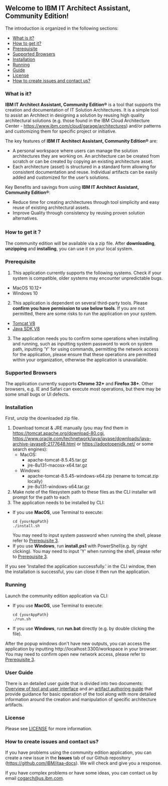 ## Welcome to IBM IT Architect Assistant, Community Edition!

The introduction is organized in the following sections:
- [What is it?](#what-is-it)  
- [How to get it?](#how-to-get-it) 
- [Prerequisite](#prerequisite)
- [Supported Browsers](#supported-browsers)  
- [Installation](#installation)
- [Running](#running)
- [Guide](#guide)
- [License](#license) 
- [How to create issues and contact us?](#how-to-create-issues-and-contact-us) 

### What is it?

**IBM IT Architect Assistant, Community Edition®** is a tool that supports the creation and documentation of IT  Solution Architectures. It is a simple tool to assist an Architect in designing a solution by reusing high quality architectural solutions (e.g. those found in the IBM Cloud Architecture Center - https://www.ibm.com/cloud/garage/architectures) and/or patterns and customizing them for specific project or initiative.

The key features of **IBM IT Architect Assistant, Community Edition®** are:
* A personal workspace where users can manage the solution architectures they are working on. An architecture can be created from scratch or can be created by copying an existing architecture asset.
* Each architecture (asset) is structured in a standard form allowing for consistent documentation and reuse. Individual artifacts can be easily added and customized for the user’s solutions.

Key Benefits and savings from using **IBM IT Architect Assistant, Community Edition®**:

* Reduce time for creating architectures through tool simplicity and easy reuse of existing architectural assets.
* Improve Quality through consistency by reusing proven solution alternatives.

### How to get it？

The community edition will be available via a zip file. After **downloading**, **unzipping** and **installing**, you can use it on your local system.

### Prerequisite

1. This application currently supports the following systems. Check if your system is compatible, older systems may encounter unpredictable bugs.
  - MacOS 10.12+
  - Windows 10
2. This application is dependent on several third-party tools. Please **confirm you have permission to use below tools**. If you are not permitted, there are some risks to run the application on your system.
  - [Tomcat V8](https://tomcat.apache.org/tomcat-8.5-doc/)
  - [Java SDK V8](https://www.oracle.com/technetwork/java/javase/downloads/jdk8-downloads-2133151.html)
3. The application needs you to confirm some operations when installing and running, such as inputting system password to work on system path, inputting 'Y' for using commands, permitting the network access for the application, please ensure that these operations are permitted within your organization, otherwise the application is unavailable.

### Supported Browsers

The application currently supports **Chrome 32+** and **Firefox 38+**. Other browsers, e.g. IE and Safari can execute most operations, but there may be some small bugs or UI defects.

### Installation

First, unzip the downloaded zip file.

1. Download tomcat & JRE manually  (you may find them in https://tomcat.apache.org/download-80.cgi, https://www.oracle.com/technetwork/java/javase/downloads/java-archive-javase8-2177648.html or https://adoptopenjdk.net/ or some search engines):
   * MacOS:
     - apache-tomcat-8.5.45.tar.gz
     - jre-8u131-macosx-x64.tar.gz
   * Windows:
     - apache-tomcat-8.5.45-windows-x64.zip (rename to tomcat.zip locally)
     - jre-8u131-windows-x64.tar.gz
2. Make note of the filesystem path to these files as the CLI installer will prompt for the path to each
3. The application needs to be installed by CLI:

  * If you use **MacOS**, use Terminal to execute:
    ```
    cd {yourAppPath}
    ./install.sh
    ```
    You may need to input system password when running the shell, please refer to [Prerequisite 3](#prerequisite).
  * If you use **Windows**, run **install.ps1** with PowerShell(e.g. by right clicking). You may need to input 'Y' when running the shell, please refer to [Prerequisite 3](#prerequisite).

If you see 'Installed the application successfully.' in the CLI window, then the installation is successful, you can close it then run the application. 

### Running

Launch the community edition application via CLI:

  * If you use **MacOS**, use Terminal to execute:
    ```
    cd {yourAppPath}
    ./run.sh
    ```

  * If you use **Windows**, run **run.bat** directly (e.g. by double clicking the file).

After the popup windows don't have new outputs, you can access the application by inputting http://localhost:3300/workspace in your browser. You may need to confirm open new network access, please refer to [Prerequisite 3](#prerequisite).

### User Guide

There is an detailed user guide that is divided into two documents:  [Overview of tool and user interface](Overview-ITAA-CE.md) and an [artifact authoring guide](Artifact-Details-ITAA-CE.md) that provide guidance for basic operation of the tool along with more detailed information around the creation and manipulation of specific architecture artifacts.

### License

Please see [LICENSE](LICENSE) for more information.

### How to create issues and contact us?

If you have  problems using the community edition application, you can create a new issue in the **Issues** tab of our Github repository (https://github.com/IBM/itaa-docs). We will check and give you a response.

If you have complex problems or have some ideas, you can contact us by email [cogarch@us.ibm.com](cogarch@us.ibm.com).
